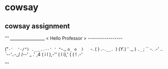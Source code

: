 # cowsay
## cowsay assignment

\''' _________________
    < Hello Professor >
     -----------------
      \
       \
        ("`-'  '-/") .___..--' ' "`-._
          ` o_ o  )    `-.   (      ) .`-.__. `)
          (_Y_.) ' ._   )   `._` ;  `` -. .-'
       _.. `--'_..-_/   /--' _ .' ,4
    ( i l ),-''  ( l i),'  ( ( ! .-'

\'''